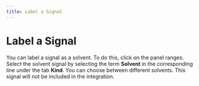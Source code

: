```yaml
---
title: Label a Signal
---
```


# Label a Signal

You can label a signal as a solvent. To do this, click on the panel ranges. Select the solvent signal by selecting the term **Solvent** in the corresponding line under the tab **Kind**. You can choose between different solvents. This signal will not be included in the integration.

